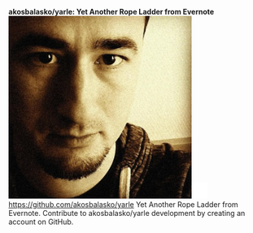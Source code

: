 **akosbalasko/yarle: Yet Another Rope Ladder from Evernote**
![unnamed_5ab33edf6e594ed3a8b317fa18d0752b](unnamed_5ab33edf6e594ed3a8b317fa18d0752b.png)![unnamed_dd2467ac778e4db3a93dffbc6c6fa611](unnamed_dd2467ac778e4db3a93dffbc6c6fa611.png)<https://github.com/akosbalasko/yarle>
Yet Another Rope Ladder from Evernote. Contribute to akosbalasko/yarle development by creating an account on GitHub.
